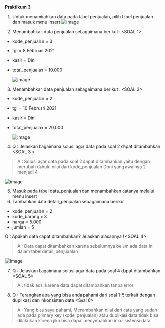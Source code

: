 **Praktikum 3**

1. Untuk menambahkan data pada tabel penjualan, pilih tabel penjualan dan masuk menu insert
	![image](https://github.com/rafaxputra/learn_myphpadmin/assets/75997309/8613d3d6-d0e7-438d-bf25-883e2cf06063)

2. Menambahkan data penjualan sebagaimana berikut : <SOAL 1>
- kode_penjualan = 3 
- tgl = 8 Februari 2021 
- kasir = Dini 
- total_penjualan = 10.000

	![image](https://github.com/rafaxputra/learn_myphpadmin/assets/75997309/c24c94d9-de9b-417d-bb18-865bdf3045d9)

3. Menambahkan data penjualan sebagaimana berikut : <SOAL 2>
- kode_penjualan = 2 
- tgl = 10 Februari 2021 
- kasir = Dini 
- total_penjualan = 20.000

	![image](https://github.com/rafaxputra/learn_myphpadmin/assets/75997309/88574e46-b614-4d95-9b96-55fba8d50c52)

4. Q : Jelaskan bagaimana solusi agar data pada soal 2 dapat ditambahkan <SOAL 3 >
> A : Solusi agar data pada soal 2 dapat ditambahkan yaitu dengan merubah dahulu nilai dari kode_penjualan Doni yang awalnya 2 menjadi 4

![image](https://github.com/rafaxputra/learn_myphpadmin/assets/75997309/c794447e-36f8-4b19-8525-2d752da7d9a8)

5. Masuk pada tabel data_penjualan dan menambahkan datanya melalui menu insert
6. Tambahkan data detail_penjualan sebagaimana berikut 
- kode_penjualan = 2 
- kode_barang = 3 
- harga = 5.000 
- jumlah = 5

Q : Apakah data dapat ditambahkan? Jelaskan alasannya ! <SOAL 4>
> A : Data dapat ditambahkan karena sebelumnya belum ada data ini dalam tabel detail_penjuaalan

![image](https://github.com/rafaxputra/learn_myphpadmin/assets/75997309/5d2546ae-dc8b-43d8-95bc-0a2225d3ba7c)


7. Q : Jelaskan bagaimana solusi agar data pada soal 4 dapat ditambahkan <SOAL 5>
> A : tidak ada, karena data dapat ditambahkan tanpa error
8. Q : Terangkan apa yang bisa anda pahami dari soal 1-5 terkait dengan duplikasi dan inkonsisten data <Soal 6>
> A : Yang bisa saya pahami, Menambahkan nilai dari data yang sudah ada pada primary key (kode_penjualan) atau duplikasi data tidak bisa dilakukan karena jika bisa dapat menyebabkan inkonsistensi data

